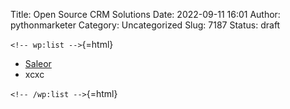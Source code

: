 Title: Open Source CRM Solutions
Date: 2022-09-11 16:01
Author: pythonmarketer
Category: Uncategorized
Slug: 7187
Status: draft

`<!-- wp:list -->`{=html}

-   [Saleor](https://github.com/saleor/saleor)
-   xcxc

`<!-- /wp:list -->`{=html}
